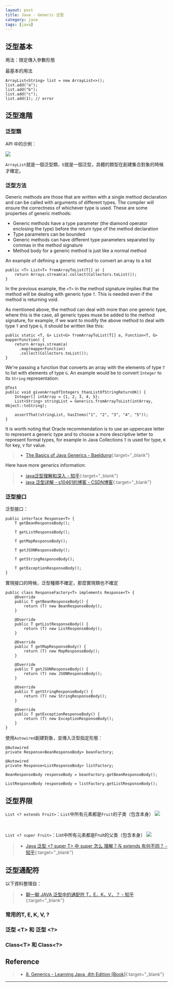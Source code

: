 ```yaml
---
layout: post
title: Java - Generic 泛型
category: java
tags: [java]
---
```


## 泛型基本

用法：限定傳入參數形態

最基本的用法

```
ArrayList<String> list = new ArrayList<>();
list.add("a");
list.add("b");
list.add("c");
list.add(1); // error
```

## 泛型進階

### 泛型類

API 中的示例：

![](https://hauchenglee.github.io/assets/images/it/java/arraylist-oracle.png)

`ArrayList`就是一個泛型類，`E`就是一個泛型，具體的類型在創建集合對象的時候才確定。

### 泛型方法

Generic methods are those that are written with a single method declaration and can be called with arguments of different types. 
The compiler will ensure the correctness of whichever type is used. These are some properties of generic methods:

- Generic methods have a type parameter (the diamond operator enclosing the type) before the return type of the method declaration
- Type parameters can be bounded
- Generic methods can have different type parameters separated by commas in the method signature
- Method body for a generic method is just like a normal method

An example of defining a generic method to convert an array to a list
```
public <T> List<T> fromArrayToList(T[] a) {
    return Arrays.stream(a).collect(Collectors.toList());
}
```

In the previous example, the `<T>` in the method signature implies that the method will be dealing with generic type `T`. 
This is needed even if the method is returning void.

As mentioned above, the method can deal with more than one generic type, where this is the case, all generic types muse be added 
to the method signature, for example, if we want to modify the above method to deal with type `T` and type `G`, it should be 
written like this:

```
public static <T, G> List<G> fromArrayToList(T[] a, Function<T, G> mapperFunction) {
    return Arrays.stream(a)
      .map(mapperFunction)
      .collect(Collectors.toList());
}
```

We're passing a function that converts an array with the elements of type `T` to list with elements of type `G`. An example would be 
to convert `Integer` to its `String` representation:

```
@Test
public void givenArrayOfIntegers_thanListOfStringReturnOK() {
    Integer[] intArray = {1, 2, 3, 4, 5};
    List<String> stringList = Generics.fromArrayToList(intArray, Object::toString);
    
    assertThat(stringList, hasItems("1", "2", "3", "4", "5"));
}
```

It is worth noting that Oracle recommendation is to use an uppercase letter to represent a generic type and to choose a more descriptive letter 
to represent formal types, for example in Java Collections `T` is used for type, `K` for key, `V` for value.

> - [The Basics of Java Generics - Baeldung](https://www.baeldung.com/java-generics){:target="_blank"}

Here have more generics information:

> - [java泛型理解和深入 - 知乎](https://zhuanlan.zhihu.com/p/40925435){:target="_blank"}
> - [java 泛型详解 - s10461的博客 - CSDN博客](https://blog.csdn.net/s10461/article/details/53941091){:target="_blank"}

### 泛型接口

泛型接口：
```
public interface Response<T> {
    T getBeanResponseBody();

    T getListResponseBody();

    T getMapResponseBody();

    T getJSONResponseBody();

    T getStringResponseBody();

    T getExceptionResponseBody();
}
```

實現接口的時候，泛型種類不確定，那麼實現類也不確定
```
public class ResponseFactory<T> implements Response<T> {
    @Override
    public T getBeanResponseBody() {
        return (T) new BeanResponseBody();
    }

    @Override
    public T getListResponseBody() {
        return (T) new ListResponseBody();
    }

    @Override
    public T getMapResponseBody() {
        return (T) new MapResponseBody();
    }

    @Override
    public T getJSONResponseBody() {
        return (T) new JSONResponseBody();
    }

    @Override
    public T getStringResponseBody() {
        return (T) new StringResponseBody();
    }

    @Override
    public T getExceptionResponseBody() {
        return (T) new ExceptionResponseBody();
    }
}
```

使用`Autowired`創建對象，並傳入泛型指定形態：
```
@Autowired
private Response<BeanResponseBody> beanFactory;

@Autowired
private Response<ListResponseBody> listFactory;

BeanResponseBody responseBody = beanFactory.getBeanResponseBody();

ListResponseBody responseBody = listFactory.getListResponseBody();
```

## 泛型界限

`List <? extends Fruit>`：`List`中所有元素都是`Fruit`的子类（包含本身）
![](https://hauchenglee.github.io/assets/images/it/java/generic-extends.jpg)

<br>

`List <? super Fruit>`：List中所有元素都是Fruit的父类（包含本身）
![](https://hauchenglee.github.io/assets/images/it/java/generic-super.jpg)

> - [Java 泛型 <? super T> 中 super 怎么 理解？与 extends 有何不同？ - 知乎](https://www.zhihu.com/question/20400700){:target="_blank"}

## 泛型通配符

以下資料整理自：
> - [聊一聊 JAVA 泛型中的通配符 T，E，K，V，？ - 知乎](https://zhuanlan.zhihu.com/p/79162771){:target="_blank"}

### 常用的T, E, K, V, ?

### 泛型 \<T\> 和 泛型 <?>

### Class\<T\> 和 Class<?>

## Reference

> - [8. Generics - Learning Java, 4th Edition [Book]](https://www.oreilly.com/library/view/learning-java-4th/9781449372477/ch08.html){:target="_blank"}

---